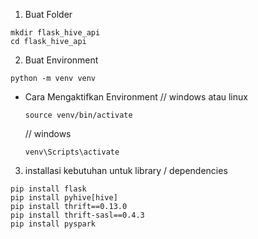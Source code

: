 1. Buat Folder 
```
mkdir flask_hive_api
cd flask_hive_api
```

2. Buat Environment
```
python -m venv venv
```
 * Cara Mengaktifkan Environment 
   // windows atau linux 
    ```
    source venv/bin/activate
    ```
    // windows 
    ```
    venv\Scripts\activate
    ```

3. installasi kebutuhan untuk library / dependencies
```
pip install flask
pip install pyhive[hive]
pip install thrift==0.13.0 
pip install thrift-sasl==0.4.3 
pip install pyspark
```

